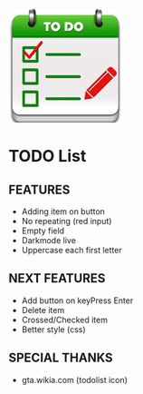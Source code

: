![todolist icon](./img/todolist.jpg)

# TODO List

## FEATURES

* Adding item on button
* No repeating (red input) 
* Empty field
* Darkmode live
* Uppercase each first letter

## NEXT FEATURES

* Add button on keyPress Enter
* Delete item
* Crossed/Checked item
* Better style (css)

## SPECIAL THANKS

* gta.wikia.com (todolist icon) 
